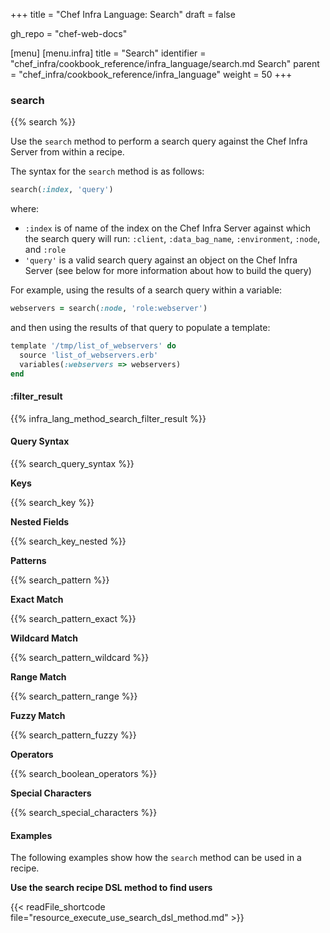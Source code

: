 +++
title = "Chef Infra Language: Search"
draft = false

gh_repo = "chef-web-docs"

[menu]
  [menu.infra]
    title = "Search"
    identifier = "chef_infra/cookbook_reference/infra_language/search.md Search"
    parent = "chef_infra/cookbook_reference/infra_language"
    weight = 50
+++

### search

{{% search %}}

Use the `search` method to perform a search query against the Chef Infra Server from within a recipe.

The syntax for the `search` method is as follows:

```ruby
search(:index, 'query')
```

where:

- `:index` is of name of the index on the Chef Infra Server against which the search query will run: `:client`, `:data_bag_name`, `:environment`, `:node`, and `:role`
- `'query'` is a valid search query against an object on the Chef Infra Server (see below for more information about how to build the query)

For example, using the results of a search query within a variable:

```ruby
webservers = search(:node, 'role:webserver')
```

and then using the results of that query to populate a template:

```ruby
template '/tmp/list_of_webservers' do
  source 'list_of_webservers.erb'
  variables(:webservers => webservers)
end
```

#### :filter_result

{{% infra_lang_method_search_filter_result %}}

#### Query Syntax

{{% search_query_syntax %}}

**Keys**

{{% search_key %}}

**Nested Fields**

{{% search_key_nested %}}

**Patterns**

{{% search_pattern %}}

**Exact Match**

{{% search_pattern_exact %}}

**Wildcard Match**

{{% search_pattern_wildcard %}}

**Range Match**

{{% search_pattern_range %}}

**Fuzzy Match**

{{% search_pattern_fuzzy %}}

**Operators**

{{% search_boolean_operators %}}

**Special Characters**

{{% search_special_characters %}}

#### Examples

The following examples show how the `search` method can be used in a recipe.

**Use the search recipe DSL method to find users**

{{< readFile_shortcode file="resource_execute_use_search_dsl_method.md" >}}
